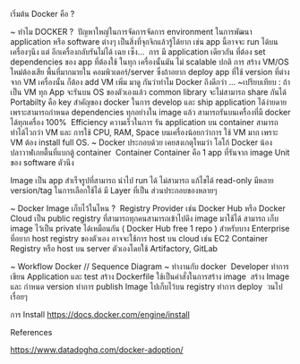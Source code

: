 เริ่มต้น Docker คือ ?


~ ทำไม DOCKER ?
 ปัญหาใหญ่ในการจัดการจัดการ environment ในการพัฒนา application หรือ software ต่างๆ เป็นสิ่งที่จุกจิกแล้วรู้ได้ยาก เช่น app นี้อาจจะ run ได้บน เครื่องๆนึง แต่ อีกเครื่องกลับรันไม่ได้ เฉย เซ็ง… 
การ มี application เดียวกัน ที่ต้อง set dependencies ของ app ที่ต้องใช้ ในทุก เครื่องนั้นมัน ไม่ scalable ปกติ การ สร้าง VM/OS ใหม่ต้องเสีย พื้นที่มากมายใน คอมพิวเตอร์/server ซึ่งถ้าอยาก deploy app ที่ใช้ version ที่ต่างจาก VM เครื่องนั้น ก็ต้อง add VM เพิ่ม
มาดู กันว่าทำไม Docker ถึงดีกว่า …
~เปรียบเทียบ : ถ้าเป็น VM ทุก App จะรันบน OS ของตัวเองแล้ว common library จะไม่สามารถ share กันได้
Portabilty คือ key สำคัญของ docker ในการ develop และ ship application ได้ง่ายดาย เพราะสามารถกำหนด dependencies ทุกอย่างใน image แล้ว สามารถรันบนเครื่องที่มี docker ได้ทุกเครื่อง 100% 
Efficiency  ความเร็วในการ รัน application บน container สามารถทำได้ไวกว่า VM และ การใช้ CPU, RAM, Space บนเครื่องน้อยกว่าการ ใช้ VM มาก เพราะ VM ต้อง install full OS.
~ Docker ประกอบด้วย
เคยสงเกตุไหมว่า โลโก้ Docker น้องปลาวาฬเกยตื้นที่แบกตู้ container 
Container
Container คือ 1 app ที่รันจาก image
Unit ของ software ตัวนึง

Image
เป็น app สำเร็จรูปที่สามารถ นำไป run ได้
ไม่สามารถ แก้ไขได้ read-only
มีหลาย version/tag ในการเลือกใช้ได้
มี Layer ที่เป็น ส่วนประกอบของหลายๆ

~ Docker Image เก็บไว้ในไหน ? 
Registry Provider เช่น Docker Hub หรือ Docker Cloud เป็น public registry ที่สามารถทุกคนสามารถเข้าไปดึง image มาใช้ได้
สามารถ เก็บ image ไว้เป็น private ได้เหมือนกัน ( Docker Hub free 1 repo )
สำหรับบาง Enterprise ที่อยาก host registry ของตัวเอง อาจจะใช้การ host บน cloud เช่น EC2 Container Registry หรือ host บน server ตัวเองโดยใช้ Artifactory, GitLab

~ Workflow Docker
// Sequence Diagram
~ ทำงานกับ docker 
Developer ทำการเขียน Application และ test
สร้าง Dockerfile ใช้เป็นคำสั่งในการสร้าง image 
สร้าง Image และ กำหนด version
ทำการ publish Image ไปเก็บไว้บน registry
ทำการ deploy 
วนไปเรื่อยๆ



การ Install
https://docs.docker.com/engine/install


References


https://www.datadoghq.com/docker-adoption/
